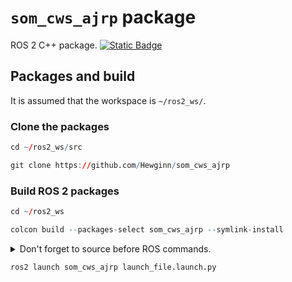 # `som_cws_ajrp` package
ROS 2 C++ package.  [![Static Badge](https://img.shields.io/badge/ROS_2-Humble-34aec5)](https://docs.ros.org/en/humble/)
## Packages and build

It is assumed that the workspace is `~/ros2_ws/`.

### Clone the packages
``` r
cd ~/ros2_ws/src
```
``` r
git clone https://github.com/Hewginn/som_cws_ajrp
```

### Build ROS 2 packages
``` r
cd ~/ros2_ws
```
``` r
colcon build --packages-select som_cws_ajrp --symlink-install
```

<details>
<summary> Don't forget to source before ROS commands.</summary>

``` bash
source ~/ros2_ws/install/setup.bash
```
</details>

``` r
ros2 launch som_cws_ajrp launch_file.launch.py
```